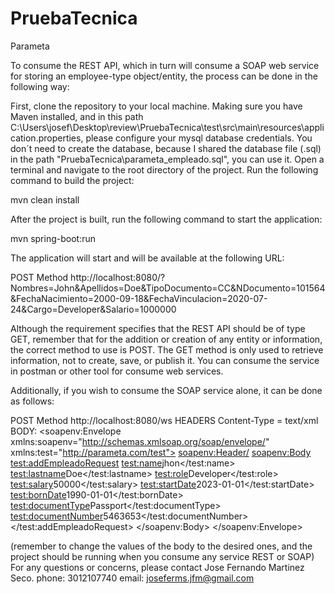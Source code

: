# PruebaTecnica
Parameta

To consume the REST API, which in turn will consume a SOAP web service for storing an employee-type object/entity, the process can be done in the following way:

First, clone the repository to your local machine.
Making sure you have Maven installed, and in this path C:\Users\josef\Desktop\review\PruebaTecnica\test\src\main\resources\application.properties, please configure your mysql database credentials.
You don´t need to create the database, because I shared the database file (.sql) in the path "PruebaTecnica\parameta_empleado.sql", you can use it.
Open a terminal and navigate to the root directory of the project.
Run the following command to build the project:

mvn clean install

After the project is built, run the following command to start the application:

mvn spring-boot:run

The application will start and will be available at the following URL:

POST Method
http://localhost:8080/?Nombres=John&Apellidos=Doe&TipoDocumento=CC&NDocumento=101564&FechaNacimiento=2000-09-18&FechaVinculacion=2020-07-24&Cargo=Developer&Salario=1000000

Although the requirement specifies that the REST API should be of type GET, remember that for the addition or creation of any entity or information, the correct method to use is POST. The GET method is only used to retrieve information, not to create, save, or publish it.
You can consume the service in postman or other tool for consume web services.

Additionally, if you wish to consume the SOAP service alone, it can be done as follows:

POST Method
http://localhost:8080/ws
HEADERS
Content-Type = text/xml
BODY:
   <soapenv:Envelope xmlns:soapenv="http://schemas.xmlsoap.org/soap/envelope/" xmlns:test="http://parameta.com/test">
   <soapenv:Header/>
   <soapenv:Body>
      <test:addEmpleadoRequest>
         <test:name>jhon</test:name>
         <test:lastname>Doe</test:lastname>
         <test:role>Developer</test:role>
         <test:salary>50000</test:salary>
         <test:startDate>2023-01-01</test:startDate>
         <test:bornDate>1990-01-01</test:bornDate>
         <test:documentType>Passport</test:documentType>
         <test:documentNumber>5463653</test:documentNumber>
      </test:addEmpleadoRequest>
   </soapenv:Body>
</soapenv:Envelope>

(remember to change the values of the body to the desired ones, and the project should be running when you consume any service REST or SOAP)
For any questions or concerns, please contact Jose Fernando Martinez Seco.
phone: 3012107740
email: joseferms.jfm@gmail.com
